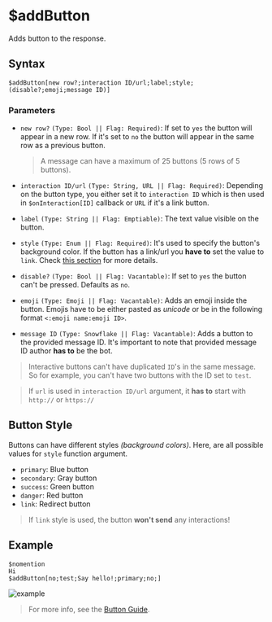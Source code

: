 # $addButton
Adds button to the response.

## Syntax
```
$addButton[new row?;interaction ID/url;label;style;(disable?;emoji;message ID)]
```

 ### Parameters
- `new row?` `(Type: Bool || Flag: Required)`: If set to `yes` the button will appear in a new row. If it's set to `no` the button will appear in the same row as a previous button.

    > A message can have a maximum of 25 buttons (5 rows of 5 buttons).

- `interaction ID/url` `(Type: String, URL || Flag: Required)`: Depending on the button type, you either set it to `interaction ID` which is then used in `$onInteraction[ID]` callback or `URL` if it's a link button.
- `label` `(Type: String || Flag: Emptiable)`: The text value visible on the button.
- `style` `(Type: Enum || Flag: Required)`: It's used to specify the button's background color. If the button has a link/url you **have to** set the value to `link`. Check [this section](#button-style) for more details.
- `disable?` `(Type: Bool || Flag: Vacantable)`: If set to `yes` the button can't be pressed. Defaults as `no`.
- `emoji` `(Type: Emoji || Flag: Vacantable)`: Adds an emoji inside the button. Emojis have to be either pasted as *unicode* or be in the following format `<:emoji name:emoji ID>`.
- `message ID` `(Type: Snowflake || Flag: Vacantable)`: Adds a button to the provided message ID. It's important to note that provided message ID author **has to** be the bot.

> Interactive buttons can't have duplicated `ID`'s in the same message. So for example, you can't have two buttons with the ID set to `test`.

> If `url` is used in `interaction ID/url` argument, it **has to** start with `http://` or `https://`

## Button Style
Buttons can have different styles _(background colors)_.
Here, are all possible values for `style` function argument.
- `primary`: Blue button
- `secondary`: Gray button
- `success`: Green button
- `danger`: Red button
- `link`: Redirect button

> If `link` style is used, the button **won't send** any interactions!

## Example
```
$nomention
Hi
$addButton[no;test;Say hello!;primary;no;]
```
![example](https://user-images.githubusercontent.com/113303649/209844908-dd5b8166-e597-4823-87a3-25c51699bce5.png)

> For more info, see the [Button Guide](../guides/buttons.md).
